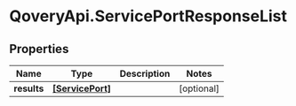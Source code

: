 # QoveryApi.ServicePortResponseList

## Properties

Name | Type | Description | Notes
------------ | ------------- | ------------- | -------------
**results** | [**[ServicePort]**](ServicePort.md) |  | [optional] 


